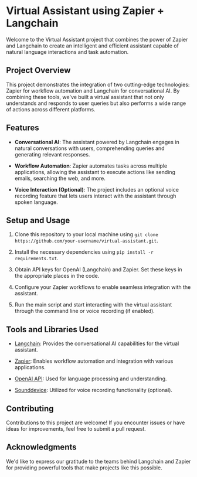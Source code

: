 
# Virtual Assistant using Zapier + Langchain

Welcome to the Virtual Assistant project that combines the power of Zapier and Langchain to create an intelligent and efficient assistant capable of natural language interactions and task automation.

## Project Overview

This project demonstrates the integration of two cutting-edge technologies: Zapier for workflow automation and Langchain for conversational AI. By combining these tools, we've built a virtual assistant that not only understands and responds to user queries but also performs a wide range of actions across different platforms.

## Features

- **Conversational AI**: The assistant powered by Langchain engages in natural conversations with users, comprehending queries and generating relevant responses.
  
- **Workflow Automation**: Zapier automates tasks across multiple applications, allowing the assistant to execute actions like sending emails, searching the web, and more.

- **Voice Interaction (Optional)**: The project includes an optional voice recording feature that lets users interact with the assistant through spoken language.

## Setup and Usage

1. Clone this repository to your local machine using `git clone https://github.com/your-username/virtual-assistant.git`.

2. Install the necessary dependencies using `pip install -r requirements.txt`.

3. Obtain API keys for OpenAI (Langchain) and Zapier. Set these keys in the appropriate places in the code.

4. Configure your Zapier workflows to enable seamless integration with the assistant.

5. Run the main script and start interacting with the virtual assistant through the command line or voice recording (if enabled).

## Tools and Libraries Used

- [Langchain](https://www.langchain.com): Provides the conversational AI capabilities for the virtual assistant.

- [Zapier](https://www.zapier.com): Enables workflow automation and integration with various applications.

- [OpenAI API](https://platform.openai.com/): Used for language processing and understanding.

- [Sounddevice](https://python-sounddevice.readthedocs.io/): Utilized for voice recording functionality (optional).

## Contributing

Contributions to this project are welcome! If you encounter issues or have ideas for improvements, feel free to submit a pull request.

## Acknowledgments

We'd like to express our gratitude to the teams behind Langchain and Zapier for providing powerful tools that make projects like this possible.

